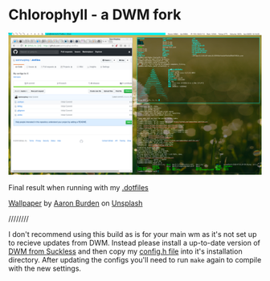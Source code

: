 Chlorophyll - a DWM fork
========================

![ui preview](screenFetch-2018-08-05_14-16-24.png)

Final result when running with my [.dotfiles](https://github.com/sammurphey/.dotfiles)

[Wallpaper](https://unsplash.com/photos/XxvXRmsH860) by [Aaron 
Burden](https://unsplash.com/@aaronburden) on [Unsplash](https://unsplash.com/)

////////

I don't recommend using this build as is for your main wm as it's not set up to 
recieve updates from DWM. Instead please install a up-to-date version of [DWM 
from Suckless](https://dwm.suckless.org/) and then copy my [config.h 
file](https://github.com/sammurphey/dwm-chlorophyll/blob/master/config.h) into 
it's installation directory. After updating the configs you'll need to run `make` 
again to compile with the new settings.
